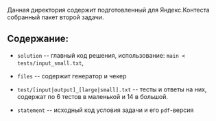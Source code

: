 Данная директория содержит подготовленный для Яндекс.Контеста собранный пакет второй задачи. 

## Содержание:

* `solution` -- главный код решения, использование: `main < tests/input_small.txt`, 

* `files` -- содержит генератор и чекер

* `test/[input|output]_[large|small].txt` -- тесты и ответы на них, содержат по 6 тестов в маленькой и 14 в большой.

* `statement` -- исходный код условия задачи и его `pdf`-версия
